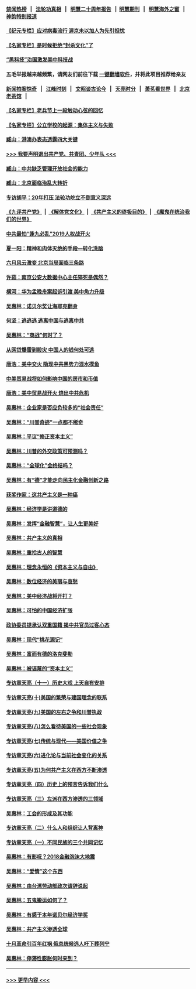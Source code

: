 #### [禁闻热榜](热点新闻.md?=0)  &nbsp;&nbsp;|&nbsp;&nbsp; [法轮功真相](https://github.com/gfw-breaker/truth/blob/master/README.md?=0) &nbsp;&nbsp;|&nbsp;&nbsp; [明慧二十周年报告](https://github.com/gfw-breaker/mh-reports/blob/master/README.md?=0) &nbsp;&nbsp;|&nbsp;&nbsp;[明慧期刊](https://github.com/gfw-breaker/mh-qikan) &nbsp;&nbsp;|&nbsp;&nbsp; [明慧海外之窗](https://github.com/gfw-breaker/mh-news/blob/master/README.md?=0) &nbsp;&nbsp;|&nbsp;&nbsp; [神韵特别报道](https://github.com/gfw-breaker/mh-news/blob/master/shenyun.md?=0)
#### [【纪元专栏】应对病毒流行 渥京未以加人为先引担忧](../pages/nsc423/n11875714.md?t=03020631) 
#### [【名家专栏】是时候拒绝“封杀文化”了](../pages/nsc423/n11814093.md?t=03020631) 
#### [“黑科技”治国激发美中科技战](../pages/nsc423/n11638056.md?t=03020631) 
#### 五毛举报越来越频繁，请网友们前往下载 [一键翻墙软件](https://github.com/gfw-breaker/ssr-accounts)，并将此项目推荐给亲友
#### [新闻拍案惊奇](https://github.com/gfw-breaker/banned-news/blob/master/pages/link4.md) &nbsp;&nbsp;|&nbsp;&nbsp; [江峰时刻](https://github.com/gfw-breaker/banned-news/blob/master/pages/link4.md) &nbsp;&nbsp;|&nbsp;&nbsp; [文昭谈古论今](https://github.com/gfw-breaker/banned-news/blob/master/pages/link4.md) &nbsp;&nbsp;|&nbsp;&nbsp; [天亮时分](https://github.com/gfw-breaker/banned-news/blob/master/pages/link4.md) &nbsp;&nbsp;|&nbsp;&nbsp; [萧茗看世界](https://github.com/gfw-breaker/banned-news/blob/master/pages/link4.md) &nbsp;&nbsp;|&nbsp;&nbsp; [北京老茶馆](https://github.com/gfw-breaker/banned-news/blob/master/pages/link4.md) &nbsp;&nbsp;|&nbsp;&nbsp; 
#### [【名家专栏】老兵节上一段触动心弦的回忆](../pages/nsc423/n11646016.md?t=03020631) 
#### [【名家专栏】公立学校的起源：集体主义与失败](../pages/nsc423/n11601833.md?t=03020631) 
#### [臧山：港澳办表态透露四大关键](../pages/nsc423/n11421628.md?t=03020631) 
#### [>>> 我要声明退出共产党、共青团、少年队 <<<](https://github.com/begood0513/goodnews/blob/master/quit/letter.md) 
#### [臧山：中共缺乏管理开放社会的能力](../pages/nsc423/n11407457.md?t=03020631) 
#### [臧山：北京面临治乱大转折](../pages/nsc423/n11406895.md?t=03020631) 
#### [专访胡平：20年打压 法轮功屹立不倒意义深远](../pages/nsc423/n11398800.md?t=03020631) 
#### [《九评共产党》](https://github.com/begood0513/9ping.md/blob/master/README.md) &nbsp;|&nbsp; [《解体党文化》](../../../../jtdwh.md/blob/master/README.md)  &nbsp;|&nbsp; [《共产主义的终极目的》](../../../../gczydzjmd.md/blob/master/README.md) &nbsp;|&nbsp; [《魔鬼在统治我们的世界》](../../../../mgztzwmdsj.md/blob/master/README.md) 
#### [中共最怕“逢九必乱”2019人权战开火](../pages/nsc423/n11385248.md?t=03020631) 
#### [夏一阳：精神和肉体灭绝的手段—转化洗脑](../pages/nsc423/n11368250.md?t=03020631) 
#### [六月风云激变 北京当局面临三条路](../pages/nsc423/n11313668.md?t=03020631) 
#### [许茹：南京公安大数据中心主任猝死是偶然？](../pages/nsc423/n11064744.md?t=03020631) 
#### [横河：华为孟晚舟案起诉引渡 美中角力升级](../pages/nsc423/n11027230.md?t=03020631) 
#### [吴惠林：诺贝尔奖让海耶克翻身](../pages/nsc423/n10890049.md?t=03020631) 
#### [何坚：逃逃逃 逃离中国与逃离中共](../pages/nsc423/n10592891.md?t=03020631) 
#### [吴惠林：“商战”何时了？](../pages/nsc423/n10573558.md?t=03020631) 
#### [从网贷爆雷到股灾 中国人的钱何处可逃](../pages/nsc423/n10572800.md?t=03020631) 
#### [唐浩：美中交火 隐现中共黑势力混水摸鱼](../pages/nsc423/n10544040.md?t=03020631) 
#### [中美贸易战将如何影响中国的房市和币值](../pages/nsc423/n10543697.md?t=03020631) 
#### [唐浩：美中贸易战开火 烧出中共危机](../pages/nsc423/n10540126.md?t=03020631) 
#### [吴惠林：企业家是否应负较多的“社会责任”](../pages/nsc423/n10535022.md?t=03020631) 
#### [吴惠林：“川普奇迹”一点都不稀奇](../pages/nsc423/n10512808.md?t=03020631) 
#### [吴惠林：平议“修正资本主义”](../pages/nsc423/n10495724.md?t=03020631) 
#### [吴惠林：川普的外交政策可预测吗？](../pages/nsc423/n10462387.md?t=03020631) 
#### [吴惠林：“全球化”会终结吗？](../pages/nsc423/n10452838.md?t=03020631) 
#### [吴惠林：有“德”才能走向民主化金融创新之路](../pages/nsc423/n10432292.md?t=03020631) 
#### [获奖作家：这共产主义是一种癌](../pages/nsc423/n10431541.md?t=03020631) 
#### [吴惠林：经济学是讲道德的](../pages/nsc423/n10398014.md?t=03020631) 
#### [吴惠林：发挥“金融智慧”，让人生更美好](../pages/nsc423/n10375019.md?t=03020631) 
#### [吴惠林：共产主义的真相](../pages/nsc423/n10351394.md?t=03020631) 
#### [吴惠林：重拾古人的智慧](../pages/nsc423/n10337691.md?t=03020631) 
#### [吴惠林：理念永恒的《资本主义与自由》](../pages/nsc423/n10316274.md?t=03020631) 
#### [吴惠林：数位经济的美丽与哀愁](../pages/nsc423/n10292946.md?t=03020631) 
#### [吴惠林：美中经济战将开打？](../pages/nsc423/n10258825.md?t=03020631) 
#### [吴惠林：可怕的中国经济扩张](../pages/nsc423/n10219147.md?t=03020631) 
#### [政协委员提承认双重国籍 揭中共官员过客心态](../pages/nsc423/n10208809.md?t=03020631) 
#### [吴惠林：现代“桃花源记”](../pages/nsc423/n10185234.md?t=03020631) 
#### [吴惠林：富而有德的洛克斐勒](../pages/nsc423/n10142264.md?t=03020631) 
#### [吴惠林：被诬蔑的“资本主义”](../pages/nsc423/n10124816.md?t=03020631) 
#### [专访章天亮（十一）历史大戏 上天自有安排](../pages/nsc423/n10094905.md?t=03020631) 
#### [专访章天亮(十)美国的繁荣与建国理念的联系](../pages/nsc423/n10094899.md?t=03020631) 
#### [专访章天亮(九)美国的左右之争和川普执政](../pages/nsc423/n10094889.md?t=03020631) 
#### [专访章天亮(八)怎么看待美国的一些社会现象](../pages/nsc423/n10094857.md?t=03020631) 
#### [专访章天亮(七)传统与现代——美国价值之争](../pages/nsc423/n10093140.md?t=03020631) 
#### [专访章天亮(六)进化论与当前社会变化的关系](../pages/nsc423/n10092036.md?t=03020631) 
#### [专访章天亮(五)为何共产主义在西方不断渗透](../pages/nsc423/n10083620.md?t=03020631) 
#### [专访章天亮（四）历史上的预言告诉我们什么](../pages/nsc423/n10083606.md?t=03020631) 
#### [专访章天亮（三）左派在西方渗透的三领域](../pages/nsc423/n10081115.md?t=03020631) 
#### [吴惠林：工会的形成及其功能](../pages/nsc423/n10080633.md?t=03020631) 
#### [专访章天亮（二）什么人和组织让人背离神](../pages/nsc423/n10076637.md?t=03020631) 
#### [专访章天亮（一）不同民族的三个共同记忆](../pages/nsc423/n10074188.md?t=03020631) 
#### [吴惠林：有影呒？2018金融泡沫大地震](../pages/nsc423/n10040534.md?t=03020631) 
#### [吴惠林：“爱情”这个东西](../pages/nsc423/n10019423.md?t=03020631) 
#### [吴惠林：由台湾劳动部政次请辞说起](../pages/nsc423/n9979679.md?t=03020631) 
#### [吴惠林：五鬼搬运如何了？](../pages/nsc423/n9925338.md?t=03020631) 
#### [吴惠林：有感于本年诺贝尔经济学奖](../pages/nsc423/n9871883.md?t=03020631) 
#### [吴惠林：共产主义渗透全球](../pages/nsc423/n9812748.md?t=03020631) 
#### [十月革命引百年红祸 俄总统候选人吁下葬列宁](../pages/nsc423/n9810182.md?t=03020631) 
#### [吴惠林：停滞性膨胀何时来到？](../pages/nsc423/n9764136.md?t=03020631) 

----
#### [ >>> 更早内容 <<< ](../indexes/nsc423-earlier.md)
